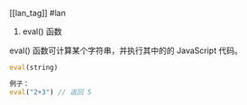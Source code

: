 [[lan_tag]] #lan 

1. eval() 函数

eval() 函数可计算某个字符串，并执行其中的的 JavaScript 代码。

```javascript
eval(string)

例子：
eval("2+3")	// 返回 5
```


